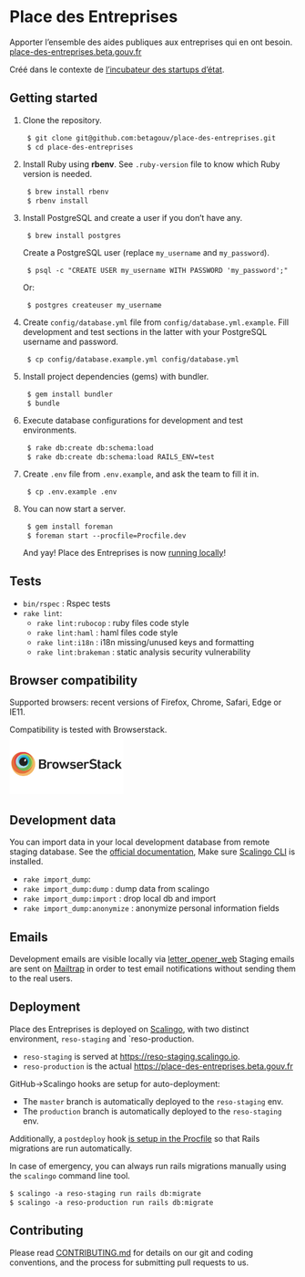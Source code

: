 # Place des Entreprises

Apporter l’ensemble des aides publiques aux entreprises qui en ont besoin. [place-des-entreprises.beta.gouv.fr](https://place-des-entreprises.beta.gouv.fr/)

Créé dans le contexte de [l’incubateur des startups d’état](https://beta.gouv.fr/).

## Getting started

1. Clone the repository.

        $ git clone git@github.com:betagouv/place-des-entreprises.git
        $ cd place-des-entreprises

2. Install Ruby using **rbenv**. See `.ruby-version` file to know which Ruby version is needed.

        $ brew install rbenv
        $ rbenv install

3. Install PostgreSQL and create a user if you don’t have any.

        $ brew install postgres

    Create a PostgreSQL user (replace `my_username` and `my_password`).

        $ psql -c "CREATE USER my_username WITH PASSWORD 'my_password';"

    Or:

        $ postgres createuser my_username

4. Create `config/database.yml` file from `config/database.yml.example`. Fill development and test sections in the latter with your PostgreSQL username and password.

        $ cp config/database.example.yml config/database.yml

5. Install project dependencies (gems) with bundler.

        $ gem install bundler
        $ bundle

6. Execute database configurations for development and test environments.

        $ rake db:create db:schema:load
        $ rake db:create db:schema:load RAILS_ENV=test

7. Create `.env` file from `.env.example`, and ask the team to fill it in.

        $ cp .env.example .env

8. You can now start a server.

        $ gem install foreman
        $ foreman start --procfile=Procfile.dev

    And yay! Place des Entreprises is now [running locally](http://localhost:3000)!

## Tests

- `bin/rspec` : Rspec tests
- `rake lint`:
  - `rake lint:rubocop` : ruby files code style
  - `rake lint:haml` : haml files code style 
  - `rake lint:i18n` : i18n missing/unused keys and formatting
  - `rake lint:brakeman` : static analysis security vulnerability 

## Browser compatibility

Supported browsers: recent versions of Firefox, Chrome, Safari, Edge or IE11.

Compatibility is tested with Browserstack.<br/>
[<img src="doc/browserstack-logo-600x315.png" width="200">](https://www.browserstack.com/)

## Development data

You can import data in your local development database from remote staging database. See the [official documentation](https://doc.scalingo.com/platform/databases/access), Make sure [Scalingo CLI](http://doc.scalingo.com/app/command-line-tool.html) is installed.

- `rake import_dump`:
 - `rake import_dump:dump` : dump data from scalingo 
 - `rake import_dump:import` : drop local db and import
 - `rake import_dump:anonymize` : anonymize personal information fields

## Emails

Development emails are visible locally via [letter_opener_web](http://localhost:3000/letter_opener) 
Staging emails are sent on [Mailtrap](https://mailtrap.io/) in order to test email notifications without sending them to the real users.

## Deployment

Place des Entreprises is deployed on [Scalingo](http://doc.scalingo.com/languages/ruby/getting-started-with-rails/), with two distinct environment, ``reso-staging`` and `reso-production.

* `reso-staging` is served at https://reso-staging.scalingo.io.
* ``reso-production`` is the actual https://place-des-entreprises.beta.gouv.fr

GitHub->Scalingo hooks are setup for auto-deployment:
* The `master` branch is automatically deployed to the `reso-staging` env.
* The `production` branch is automatically deployed to the `reso-staging` env.  

Additionally, a `postdeploy` hook [is setup in the Procfile](https://doc.scalingo.com/platform/app/postdeploy-hook#applying-migrations) so that Rails migrations are run automatically.  

In case of emergency, you can always run rails migrations manually using the `scalingo` command line tool.
    
    $ scalingo -a reso-staging run rails db:migrate
    $ scalingo -a reso-production run rails db:migrate 

## Contributing

Please read [CONTRIBUTING.md](CONTRIBUTING.md) for details on our git and coding conventions, and the process for submitting pull requests to us.
